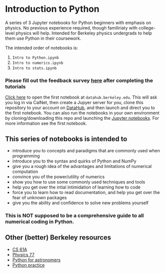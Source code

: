 # Introduction to Python
A series of 3 Jupyter notebooks for Python beginners with emphasis on physics. No previous experience required, though familiriaty with college-level physics will help. Intended for Berkeley physics undergrads to help them use Python in their coursework.

The intended order of notebooks is:
1. `Intro to Python.ipynb`
2. `Intro to numerics.ipynb`
3. `Intro to stats.ipynb`

### Please fill out the feedback survey [here](https://forms.gle/UN3bFxiXg19GJfy9A) after completing the tutorials

[Click here](http://datahub.berkeley.edu/user-redirect/interact?account=avirukt&repo=intro_python&branch=master&path=Intro%20to%20Python.ipynb
) to open the first notebook at `datahub.berkeley.edu`. This will ask you log in via CalNet, then create a Jupyer server for you, clone this repository to your account on [DataHub](https://data.berkeley.edu/academics/resources/berkeley-data-stack), and then launch and direct you to the first notebook. You can also run the notebooks in your own environment by cloning/downloading this repo and launching the [Jupyter notebooks](https://jupyter-notebook-beginner-guide.readthedocs.io/en/latest/). For more information see the first notebook.


## This series of notebooks is intended to
- introduce you to concepts and paradigms that are commonly used when programming
- introduce you to the syntax and quirks of Python and NumPy
- give you a rough idea of the advantages and limitations of numerical computation
- convince you of the power/utility of numerics
- show you how to use some commonly used techniques and tools
- help you get over the intial intimidation of learning how to code
- force you to learn how to read documentation, and help you get over the fear of unknown packages
- give you the ability and confidence to solve new problems yourself

### This is NOT supposed to be a comprehensive guide to all numerical coding in Python. 

## Other (better) Berkeley resources
- [CS 61A](https://cs61a.org/)
- [Physics 77](https://github.com/data-8/physics-connector)
- [Python for astronomers](http://ugastro.berkeley.edu/pydecal/)
- [Python practice](http://python.berkeley.edu/)
